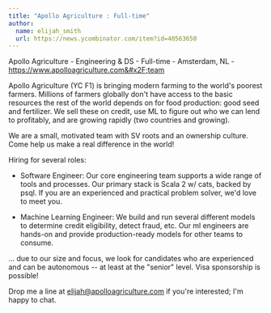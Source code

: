 ```yaml
---
title: "Apollo Agriculture : Full-time"
author:
  name: elijah_smith
  url: https://news.ycombinator.com/item?id=40563650
---
```

Apollo Agriculture - Engineering &amp; DS - Full-time - Amsterdam, NL - <a href="https:&#x2F;&#x2F;www.apolloagriculture.com&#x2F;team" rel="nofollow">https:&#x2F;&#x2F;www.apolloagriculture.com&#x2F;team</a>

Apollo Agriculture (YC F1) is bringing modern farming to the world&#x27;s poorest farmers. Millions of farmers globally don&#x27;t have access to the basic resources the rest of the world depends on for food production: good seed and fertilizer. We sell these on credit, use ML to figure out who we can lend to profitably, and are growing rapidly (two countries and growing).

We are a small, motivated team with SV roots and an ownership culture. Come help us make a real difference in the world!

Hiring for several roles:

- Software Engineer: Our core engineering team supports a wide range of tools and processes. Our primary stack is Scala 2 w&#x2F; cats, backed by psql. If you are an experienced and practical problem solver, we&#x27;d love to meet you.

- Machine Learning Engineer: We build and run several different models to determine credit eligibility, detect fraud, etc. Our ml engineers are hands-on and provide production-ready models for other teams to consume.

... due to our size and focus, we look for candidates who are experienced and can be autonomous -- at least at the &quot;senior&quot; level. Visa sponsorship is possible!

Drop me a line at elijah@apolloagriculture.com if you&#x27;re interested; I&#x27;m happy to chat.
